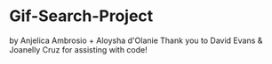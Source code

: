 # Gif-Search-Project
by Anjelica Ambrosio + Aloysha d'Olanie
Thank you to David Evans & Joanelly Cruz for assisting with code!
